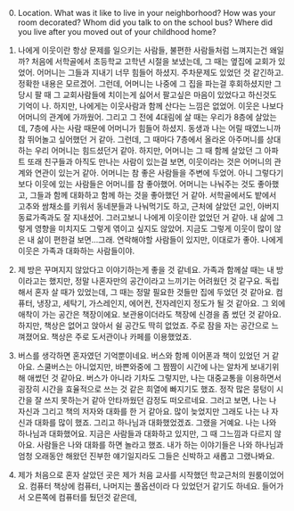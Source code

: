 0. Location. What was it like to live in your neighborhood? How was your room decorated? Whom did you talk to on the school bus? Where did you live after you moved out of your childhood home?

1. 나에게 이웃이란 항상 문제를 일으키는 사람들, 불편한 사람들처럼 느껴지는건 왜일까? 처음에 서학골에서 초등학교 고학년 시절을 보냈는데, 그 때는 옆집에 교회가 있었어. 어머니는 그들과 지내기 너무 힘들어 하셨지. 주차문제도 있었던 것 같긴하고. 정확한 내용은 모르겠어. 그런데, 어머니는 나중에 그 집을 파는걸 후회하셨지만 그 당시 팔 때 그 교회사람들에 치이는게 싫어서 팔고싶은 마음이 있었다고 하신것도 기억이 나. 하지만, 나에게는 이웃사람과 함께 산다는 느낌은 없었어. 이웃은 나보다 어머니의 관계에 가까웠어. 그리고 그 전에 4대림에 살 때는 우리가 8층에 살았는데, 7층에 사는 사람 때문에 어머니가 힘들어 하셨지. 동생과 나는 어릴 때였느니까 참 뛰어놀고 싶어했던 거 같아. 그런데, 그 때마다 7층에서 올라온 아주머니를 상대하는 우리 어머니는 힘드셨던거 같아. 하지만, 어머니는 그 때 함께 살았던 그 아파트 또래 친구들과 아직도 만나는 사람이 있는걸 보면, 이웃이라는 것은 어머니의 관계와 연관이 있는거 같아. 어머니는 참 좋은 사람들을 주변에 두었어. 아니 그렇다기보다 이웃에 있는 사람들은 어머니를 참 좋아했어. 어머니는 나눠주는 것도 좋아했고, 그들과 함께 대화하고 함께 하는 것을 좋아했던 거 같아. 서학골에서도 밭에서 고추와 쌈채소를 키워서 동네분들과 나눠먹기도 하고, 근처에 살았던 교인, 아버지 동료가족과도 잘 지내셨어. 그러고보니 나에게 이웃이란 없었던 거 같아. 내 삶에 그렇게 영향을 미치지도 그렇게 엮이고 싶지도 않았어. 지금도 그렇게 이웃이 많이 않은 내 삶이 편한걸 보면...그래. 연락해야할 사람들이 있지만, 이대로가 좋아. 나에게 이웃은 가족과 대화하는 사람들이야.

2. 제 방은 꾸며지지 않았다고 이야기하는게 좋을 것 같네요. 가족과 함께살 때는 내 방이라고는 했지만, 정말 나혼자만의 공간이라고 느끼기는 어려웠던 것 같구요.  독립해서 혼자 살 때가 있었는데, 그 때는 정말 필요한 것들만 집에 두었던 것 같아요. 컴퓨터, 냉장고, 세탁기, 가스레인지, 에어컨, 전자레인지 정도가 될 것 같아요. 그 외에 애착이 가는 공간은 책장이에요. 보관용이더라도 책장에 신경을 좀 썼던 것 같아요. 하지만, 책상은 없어고 앉아서 쉴 공간도 딱히 없었죠. 주로 잠을 자는 공간으로 느껴졌어요. 책상은 주로 도서관이나 카페를 이용했었죠.

3. 버스를 생각하면 혼자였던 기억뿐이네요. 버스와 함께 이어폰과 책이 있었던 거 같아요. 스쿨버스는 아니었지만, 바쁜와중에 그 짬짬이 시간에 나는 알차게 보내기위해 애썼던 것 같아요. 버스가 아니라 기차도 그렇지만, 나는 대중교통을 이용하면서 굉장히 시간을 효율적으로 쓰는 것 같은 희열에 빠지기도 했죠. 정작 많은 뭉텅이 시간을 잘 쓰지 못하는거 같아 안타까웠던 감정도 떠오르네요. 그러고 보면, 나는 나 자신과 그리고 책의 저자와 대화를 한 거 같아요. 많이 늦었지만 그래도 나는 나 자신과 대화를 많이 했죠. 그리고 하나님과 대화했었겠죠. 그랬을 거예요. 나는 나와 하나님과 대화했어요. 지금은 사람들과 대화하고 있지만, 그 때 그느낌과 다르지 않아요. 사람들은 나와 대화를 하면 놀라고 했죠. 내가 하는 이야기들은 나와 하나님과 엄청 오래동안 해왔던 진부한 얘기일지라도 그들은 신박하고 새롭고 그랬나봐요. 

4. 제가 처음으로 혼자 살았던 곳은 제가 처음 교사를 시작했던 학교근처의 원룸이었어요. 컴퓨터 책상에 컴퓨터, 나머지는 풀옵션이라 다 있었던거 같기도 하네요. 들어가서 오른쪽에 컴퓨터를 뒀던것 같은데, 